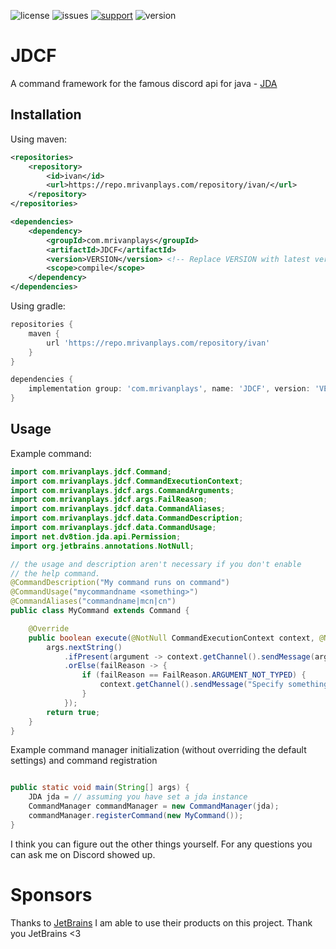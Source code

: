 ![license](https://img.shields.io/github/license/MrIvanPlays/JDCF.svg?style=for-the-badge)
![issues](https://img.shields.io/github/issues/MrIvanPlays/JDCF.svg?style=for-the-badge)
[![support](https://img.shields.io/discord/493674712334073878.svg?colorB=Blue&logo=discord&label=Support&style=for-the-badge)](https://mrivanplays.com/discord)
![version](https://img.shields.io/maven-metadata/v?color=blue&label=latest%20version&metadataUrl=https%3A%2F%2Frepo.mrivanplays.com%2Frepository%2Fivan%2Fcom%2Fmrivanplays%2FJDCF%2Fmaven-metadata.xml&style=for-the-badge)

# JDCF

A command framework for the famous discord api for java - [JDA](https://github.com/DV8FromTheWorld/JDA)

## Installation

Using maven:

```xml
<repositories>
    <repository>
        <id>ivan</id>
        <url>https://repo.mrivanplays.com/repository/ivan/</url>
    </repository>
</repositories>

<dependencies>
    <dependency>
        <groupId>com.mrivanplays</groupId>
        <artifactId>JDCF</artifactId>
        <version>VERSION</version> <!-- Replace VERSION with latest version -->
        <scope>compile</scope>  
    </dependency>
</dependencies>
```

Using gradle:

```gradle
repositories {
    maven {
        url 'https://repo.mrivanplays.com/repository/ivan'
    }
}

dependencies {
    implementation group: 'com.mrivanplays', name: 'JDCF', version: 'VERSION' // Replace VERSION with latest version
}
```

## Usage

Example command:

```java
import com.mrivanplays.jdcf.Command;
import com.mrivanplays.jdcf.CommandExecutionContext;
import com.mrivanplays.jdcf.args.CommandArguments;
import com.mrivanplays.jdcf.args.FailReason;
import com.mrivanplays.jdcf.data.CommandAliases;
import com.mrivanplays.jdcf.data.CommandDescription;
import com.mrivanplays.jdcf.data.CommandUsage;
import net.dv8tion.jda.api.Permission;
import org.jetbrains.annotations.NotNull;

// the usage and description aren't necessary if you don't enable
// the help command.
@CommandDescription("My command runs on command")
@CommandUsage("mycommandname <something>")
@CommandAliases("commandname|mcn|cn")
public class MyCommand extends Command {

    @Override
    public boolean execute(@NotNull CommandExecutionContext context, @NotNull CommandArguments args) {
        args.nextString()
            .ifPresent(argument -> context.getChannel().sendMessage(argument).queue())
            .orElse(failReason -> {
                if (failReason == FailReason.ARGUMENT_NOT_TYPED) {
                    context.getChannel().sendMessage("Specify something.").queue();
                }
            });
        return true;
    }
}
```

Example command manager initialization (without overriding the default settings) and command registration
```java

public static void main(String[] args) {
    JDA jda = // assuming you have set a jda instance
    CommandManager commandManager = new CommandManager(jda);
    commandManager.registerCommand(new MyCommand());
}
```

I think you can figure out the other things yourself. For any questions you can ask me on Discord showed up.

# Sponsors
Thanks to [JetBrains](https://jetbrains.com/?from=JDCF) I am able to use their products on this project. Thank you JetBrains <3
